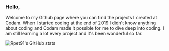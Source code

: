 ### Hello,

Welcome to my Github page where you can find the projects I created at Codam. When I started coding at the end of 2019 I didn't know anything about coding and Codam made it possible for me to dive deep into coding. I am still learning a lot every project and it's been wonderful so far.

![Rpet91's GitHub stats](https://github-readme-stats.vercel.app/api/top-langs/username=rpet91&theme=vision-friendly-dark&show_icons=true)

<!--
**rpet91/rpet91** is a ✨ _special_ ✨ repository because its `README.md` (this file) appears on your GitHub profile.

Here are some ideas to get you started:

- 🔭 I’m currently working on ...
- 🌱 I’m currently learning ...
- 👯 I’m looking to collaborate on ...
- 🤔 I’m looking for help with ...
- 💬 Ask me about ...
- 📫 How to reach me: ...
- 😄 Pronouns: ...
- ⚡ Fun fact: ...
-->
